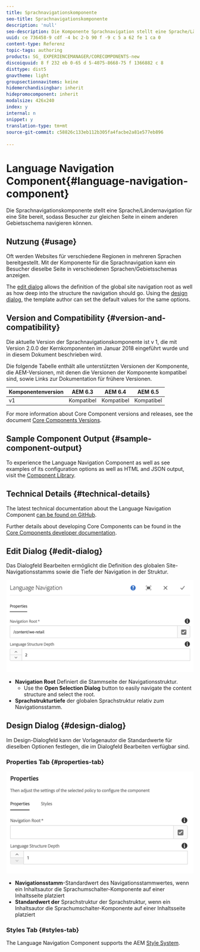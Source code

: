 ```yaml
---
title: Sprachnavigationskomponente
seo-title: Sprachnavigationskomponente
description: 'null'
seo-description: Die Komponente Sprachnavigation stellt eine Sprache/Ländernavigation für eine Site bereit, sodass Besucher zur gleichen Seite in einem anderen Gebietsschema navigieren können.
uuid: ce 736458-9 cdf -4 bc 2-b 90 f -9 c 5 a 62 fe 1 ca 0
content-type: Referenz
topic-tags: authoring
products: SG_ EXPERIENCEMANAGER/CORECOMPONENTS-new
discoiquuid: 8 f 232 eb 0-65 d 5-4075-8668-75 f 1366882 c 8
disttype: dist5
gnavtheme: light
groupsectionnavitems: keine
hidemerchandisingbar: inherit
hidepromocomponent: inherit
modalsize: 426x240
index: y
internal: n
snippet: y
translation-type: tm+mt
source-git-commit: c58826c133eb112b305fa4facbe2a81e577eb896

---
```



# Language Navigation Component{#language-navigation-component}

Die Sprachnavigationskomponente stellt eine Sprache/Ländernavigation für eine Site bereit, sodass Besucher zur gleichen Seite in einem anderen Gebietsschema navigieren können.

## Nutzung {#usage}

Oft werden Websites für verschiedene Regionen in mehreren Sprachen bereitgestellt. Mit der Komponente für die Sprachnavigation kann ein Besucher dieselbe Seite in verschiedenen Sprachen/Gebietsschemas anzeigen.

The [edit dialog](#edit-dialog) allows the definition of the global site navigation root as well as how deep into the structure the navigation should go. Using the [design dialog](#design-dialog), the template author can set the default values for the same options.

## Version and Compatibility {#version-and-compatibility}

Die aktuelle Version der Sprachnavigationskomponente ist v 1, die mit Version 2.0.0 der Kernkomponenten im Januar 2018 eingeführt wurde und in diesem Dokument beschrieben wird.

Die folgende Tabelle enthält alle unterstützten Versionen der Komponente, die AEM-Versionen, mit denen die Versionen der Komponente kompatibel sind, sowie Links zur Dokumentation für frühere Versionen.

| Komponentenversion | AEM 6.3 | AEM 6.4 | AEM 6.5 |
|--- |--- |--- |--- |
| v1 | Kompatibel | Kompatibel | Kompatibel |


For more information about Core Component versions and releases, see the document [Core Components Versions](versions.md).

## Sample Component Output {#sample-component-output}

To experience the Language Navigation Component as well as see examples of its configuration options as well as HTML and JSON output, visit the [Component Library](http://opensource.adobe.com/aem-core-wcm-components/library/languagenavigation.html).

## Technical Details {#technical-details}

The latest technical documentation about the Language Navigation Component [can be found on GitHub](https://github.com/adobe/aem-core-wcm-components/blob/master/content/src/content/jcr_root/apps/core/wcm/components/languagenavigation/v1/languagenavigation).

Further details about developing Core Components can be found in the [Core Components developer documentation](developing.md).

## Edit Dialog {#edit-dialog}

Das Dialogfeld Bearbeiten ermöglicht die Definition des globalen Site-Navigationsstamms sowie die Tiefe der Navigation in der Struktur.

![](assets/screen_shot_2018-01-12at133353.png)

* **Navigation Root**
Definiert die Stammseite der Navigationsstruktur.
   * Use the **Open Selection Dialog** button to easily navigate the content structure and select the root.
* **Sprachstrukturtiefe**
der globalen Sprachstruktur relativ zum Navigationsstamm.

## Design Dialog {#design-dialog}

Im Design-Dialogfeld kann der Vorlagenautor die Standardwerte für dieselben Optionen festlegen, die im Dialogfeld Bearbeiten verfügbar sind.

### Properties Tab {#properties-tab}

![](assets/screen_shot_2018-01-12at133642.png)

* **Navigationsstamm**-Standardwert
des Navigationsstammwertes, wenn ein Inhaltsautor die Sprachumschalter-Komponente auf einer Inhaltsseite platziert
* **Standardwert der** Sprachstruktur der Sprachstruktur, wenn ein Inhaltsautor die Sprachumschalter-Komponente auf einer Inhaltsseite platziert

### Styles Tab {#styles-tab}

The Language Navigation Component supports the AEM [Style System](authoring.md#component-styling).